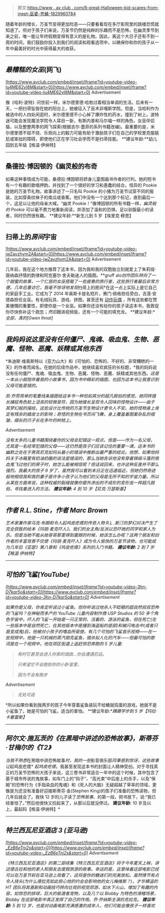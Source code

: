 > 原文:[https://www . av club . com/8-great-Halloween-kid-scares-from-inept-巫婆-苍蝇-1829960784](https://www.avclub.com/8-great-halloween-kid-scares-from-inept-witches-to-fly-1829960784)

随着年龄的增长，万圣节变得更加险恶——只要看看现在多厅影院里的跳楼恐慌就知道了。但对于孩子们来说，万圣节仍然是纯粹的乐趣而不是恐怖，在幽灵季节到来之前，唯一能让年终假期变得有意义的是礼物。因此，离这个大日子还有不到一周的时间，我们鼓励你投入到我们的阅读和观看选项中，以确保你和你的孩子从一年中最美好的时光中获得最大的收获。

* * *

## *最糟糕的女巫*(网飞)

 [https://www.avclub.com/embed/inset/iframe?id=youtube-video-Iu4ME62vI8M&start=0](https://www.avclub.com/embed/inset/iframe?id=youtube-video-Iu4ME62vI8M&start=0) <label class="bxm4mm-13 juykRM">Advertisement</label>

像《哈利·波特》问世前一样，米尔德里德·哈勃过着相当单调的生活。后来有一天，一把扫帚坠毁在她的阳台上，她被征入了巫术非嘎斯学院。但是，当哈利作为被选中的人四处闲逛时，米尔德里德不小心掉了爆炸性的药水，撞到了树上。波特迷可能会发现魔法学院令人耳目一新，有斯内普和马尔福一样的角色，女巫伴侣猫，以及整整两季的网飞探索(根据吉尔·墨菲的系列书籍改编)。最重要的是，米尔德里德不屈不挠、乐观向上的毅力可能有助于激励孩子们在自己的学校里克服尴尬或笨拙的障碍，即使他们正在学习社会学而不是扫帚技能。
**建议年龄:**幼儿园到五年级【格温·伊纳特】

* * *

## 桑德拉·博因顿的《幽灵般的布奇

如果这种事情成为可能，桑德拉·博因顿将跻身儿童图画书作者的行列。她的短书有一个有趣的歌唱押韵，并找到了一个很好的学习和愚蠢的结合。怪异的 Pookie 是她的万圣节礼物。故事讲述了一只名叫 Pookie 的小猪为万圣节试穿不同的服装，比如穿条纹袜子的南瓜或香蕉。他们中没有一个达到那个标记，直到最后一个，这足以让他的母亲大喊，“幽灵 Pookie！”像博因顿的所有书籍一样，*幽灵般的 Pookie* 可以毫不费力地重新阅读，并添加了温和的恐惧，足以驯服最小的读者，同时仍然很有趣。
**建议年龄:**新生儿到 5 岁【埃里克·穆恩】

* * *

## 扫帚上的*房间*宇宙

 [https://www.avclub.com/embed/inset/iframe?id=youtube-video-jwZavzhym2A&start=0](https://www.avclub.com/embed/inset/iframe?id=youtube-video-jwZavzhym2A&start=0) <label class="bxm4mm-13 juykRM">Advertisement</label>

几年前，我在这个地方推荐了这本书，因为我和我的双胞胎立刻就爱上了朱莉娅·唐纳森抒情的韵律和阿克塞尔·舍夫勒迷人的插图。**gruff alo*创作团队转向了一个甜蜜的故事，一个仁慈的女巫搭载了一些疲惫的旅行者，这些旅行者最后非常方便。几年后重访它，我毫不惊讶地发现*扫帚上的房间*在这一点上实际上是它自己的家庭手工业。它成为了 2014 年奥斯卡提名短片，赛门·佩格担任旁白，吉莲·安德森担任女巫。有毛绒玩具、游戏、拼图，甚至还有 [动作玩偶](https://gruffaloshop.com/collections/room-on-the-broom) ，所有这些都在赞美慷慨的重要性，即使你是一个女巫。如果你还没有给你的孩子读这本书，我敦促你尽快弥补这个疏忽；*然后*跟进视频版，还有一个可能的填充龙。
**建议年龄:**全部，真的[Gwen Ihnat]*

* * *

## *我妈妈说这里没有任何僵尸、鬼魂、吸血鬼、生物、恶魔、怪物、恶魔、妖精或其他东西*

*朱迪斯·维奥斯特以《亚力山大》和《可怕的、恐怖的、不好的、非常糟糕的一天》的作者而闻名，在她的后续作品中，她继续喜欢疯狂的长标题，*我的妈妈说没有任何僵尸、鬼魂、吸血鬼、生物、恶魔、怪物、恶魔、妖精或其他东西。*这是一本从小就陪伴着我的小故事书，因为书中精彩的插图，也因为这本书让我意识到父母可能是错的。* 

*凯·乔劳简单的笔墨线条插图给这本书一种恰如其分的超凡脱俗的感觉。她同样擅长捕捉角色脸上沮丧的轻微音符，因为她擅长呈现令人回味的怪物设计——由于其梦幻般的描绘，这些设计比传统的万圣节生物设计更令人不安。她的怪物身上肯定有残余的嬉皮士的影响；奇怪的生物在书页间飞舞，身上覆盖着图案杂乱的褶皱，细长的爪子长在多叶的树枝上。*

*<label class="bxm4mm-13 juykRM">Advertisement</label>*

*没有太多的儿童书籍围绕着你的父母会犯错这一观点，但是——作为一名父母，尤其是一名经常犯错的父母——这仍然是孩子们应该记住的重要一课。这本书的幽默之处在于男孩尼克如何从最小的错误中推断出最严重的结论。他想，如果他妈妈关于冰箱里有奶油奶酪的说法是错误的，那么当她告诉他没有穿着锦缎斗篷的吸血鬼飞过他们的房子时，她怎么能被相信呢？但话说回来，也许这种反差并不那么强烈。我最大的孩子 9 岁了，虽然我可以看到末日正在迅速临近，但她仍然奇迹般地相信我和我的妻子是许多小孩子认为他们的父母是无所不知的宇宙力量。所以从某些方面来说，这种权威的裂缝就像你窗外渗出的不成形的变形虫一样超凡脱俗，寻找着进入的方法。
**建议年龄:** 4 到 10 岁【尼克·万瑟斯基】*

* * *

## *作者 R.L. Stine，作者 Marc Brown*

*艺术家兼作家马克·布朗和令人起鸡皮疙瘩的传奇人物 R.L .斯汀的梦幻对决产生了完全获胜的绘本《玛丽·麦克吓人》。我们的女主角/反派以恐吓她的同学和家人为乐。但是当她不能从她哥哥那里得到震撼的时候，她该怎么办呢？这两个朋友和创作者的丰富背景不仅使《玛丽·麦克吓人》成为令人愉快的万圣节读物，也可能成为几年后《亚瑟》第八章和《鸡皮疙瘩》系列的入门书籍。
**建议年龄:** 2 到 7 岁【格温·伊纳特】*

* * *

## *可怕的飞鲨(YouTube)*

 *[https://www.avclub.com/embed/inset/iframe?id=youtube-video-3hn-D7kar5o&start=0](https://www.avclub.com/embed/inset/iframe?id=youtube-video-3hn-D7kar5o&start=0)* *<label class="bxm4mm-13 juykRM">Advertisement</label>*

*如果你是父母，你肯定听说过小鲨鱼。但你听说过他杀人不眨眼的超自然叔叔恐怖的飞鲨吗？在神秘而多产的 YouTube 儿童内容制作商 USP Studios 的 50 多个角色宇宙中，吓人的飞鲨一开始是一只正常的、活着的、游泳的鲨鱼，但在死亡(在一些版本中是自然死亡，在其他版本中是撞到海盗船的底部)和被闪电击中(或者只是变成鬼)后，他被对小孩子的嗜血所驱使。有几个可怕的飞鲨音乐视频——在一些视频中，他是一只机械的蒸汽朋克鲨鱼，猎杀拟人化的汽车——但最可怕的歌词是在一个视频中，他在郊区街道上追赶惊恐奔跑的 5 岁儿童:*

> *有时它甚至会进入你家的烟囱…你会遭遇厄运。*
> 
> *只希望它不会跑到你的小卧室里，*
> 
> *因为不会有跑步*

*<label class="bxm4mm-13 juykRM">Advertisement</label>*

> *无处可逃*

*所以如果你看到我两岁的孩子今年穿着鲨鱼装玩不给糖就捣蛋的游戏，她就不是小鲨鱼了。她是可怕的飞鲨。适当的害怕。
**建议年龄:**蹒跚学步到 5 岁【玛拉·卡塞雷斯】*

* * *

## *阿尔文·施瓦茨的《在黑暗中讲述的恐怖故事》，斯蒂芬·甘梅尔的《T2》*

*当我不熟悉*在黑暗中讲恐怖故事*时，我的一些*影音俱乐部*同事感到惊讶，这些故事让*起鸡皮疙瘩* *起鸡皮疙瘩*。我甚至发现这本书的封面让人精神受创。对于寻找真正的万圣节恐怖的大孩子来说，这三卷书非常适合一年中的这个时候，其中包含了基于城市传说的鬼故事，如车门上的“钩子”，“高光束”中后座上的杀手，以及“保姆”的恐怖行为《手指染血的鬼魂》和《死人的大脑》无疑超越了草率的领域，更像是为还没有准备好迎接斯蒂芬·金(Stephen King)的孩子们准备的恐怖读物，但几年后就会了。我快 12 岁的儿子读了*恐怖故事*、的第一段，把书放下，说:“我已经害怕了。”然后他很快又捡起来了，从那以后就没停过。
**建议年龄:** 10 岁及以上，最起码【格温·伊纳特】*

* * *

## *特兰西瓦尼亚酒店 3 (亚马逊)*

 *[https://www.avclub.com/embed/inset/iframe?id=youtube-video-_EzB6eTni2s&start=0](https://www.avclub.com/embed/inset/iframe?id=youtube-video-_EzB6eTni2s&start=0)* *<label class="bxm4mm-13 juykRM">Advertisement</label>*

*《特兰西瓦尼亚酒店》的第二部续集《特兰西瓦尼亚酒店》将于今年夏天上映，讲述德古拉和他的家人和朋友去度假旅游的故事。幸运的是，这意味着这部电影已经可以在万圣节前在亚马逊上观看了，这将是你的糖迷们的完美放松。虽然情节有点令人挠头(为什么德拉克如此担心他的约会会影响他的女儿梅维斯？)，才华横溢的 *HT* 团队将其喜剧和动画技巧转向壮观的视觉郊游，如水下火山，增加了有趣的内容，如惊恐的排球，巨大的偷渡者宠物，以及几个以 Blobby 为特色的滑稽场景，Blobby 在这部电影中真正发挥了自己的作用。乔·乔纳斯主演的克拉克。
**建议年龄:** 5 到 12 岁，也是对动画电影充满感激的成年人，他们可能会像孩子一样喜欢*